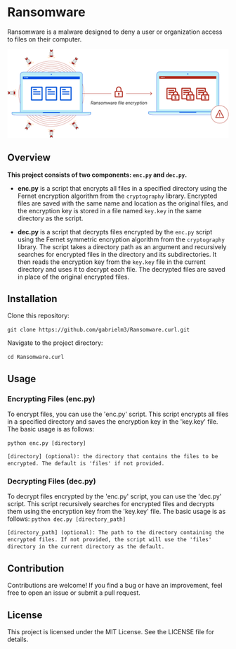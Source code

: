 # Ransomware

Ransomware is a malware designed to deny a user or organization access to files on their computer.

![Alt text](image.png)

## Overview

<b>This project consists of two components: `enc.py` and `dec.py`.</b>

- <b>enc.py</b> is a script that encrypts all files in a specified directory using the Fernet encryption algorithm from the `cryptography` library. Encrypted files are saved with the same name and location as the original files, and the encryption key is stored in a file named `key.key` in the same directory as the script.

- <b>dec.py</b> is a script that decrypts files encrypted by the `enc.py` script using the Fernet symmetric encryption algorithm from the `cryptography` library. The script takes a directory path as an argument and recursively searches for encrypted files in the directory and its subdirectories. It then reads the encryption key from the `key.key` file in the current directory and uses it to decrypt each file. The decrypted files are saved in place of the original encrypted files.

## Installation

Clone this repository:

```git clone https://github.com/gabrielm3/Ransomware.curl.git```

Navigate to the project directory:

```cd Ransomware.curl```

## Usage

### Encrypting Files (enc.py)

To encrypt files, you can use the 'enc.py' script. This script encrypts all files in a specified directory and saves the encryption key in the 'key.key' file. The basic usage is as follows:

```python enc.py [directory]```

    [directory] (optional): the directory that contains the files to be encrypted. The default is 'files' if not provided.

### Decrypting Files (dec.py)

To decrypt files encrypted by the 'enc.py' script, you can use the 'dec.py' script. This script recursively searches for encrypted files and decrypts them using the encryption key from the 'key.key' file. The basic usage is as follows:
```python dec.py [directory_path]```

    [directory_path] (optional): The path to the directory containing the encrypted files. If not provided, the script will use the 'files' directory in the current directory as the default.

## Contribution

Contributions are welcome! If you find a bug or have an improvement, feel free to open an issue or submit a pull request.

## License

This project is licensed under the MIT License. See the LICENSE file for details.
